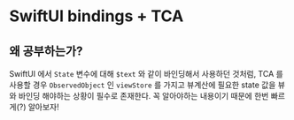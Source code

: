 # SwiftUI bindings + TCA

## 왜 공부하는가?

SwiftUI 에서 `State` 변수에 대해 `$text` 와 같이 바인딩해서 사용하던 것처럼, 
TCA 를 사용할 경우 `ObservedObject` 인 `viewStore` 를 가지고 뷰계산에 필요한 state 값을 뷰와 바인딩 해야하는 상황이 
필수로 존재한다. 꼭 알아야하는 내용이기 때문에 한번 빠르게(?) 알아보자!
